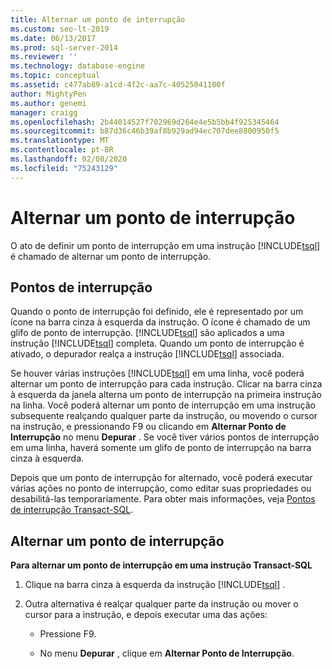```yaml
---
title: Alternar um ponto de interrupção
ms.custom: seo-lt-2019
ms.date: 06/13/2017
ms.prod: sql-server-2014
ms.reviewer: ''
ms.technology: database-engine
ms.topic: conceptual
ms.assetid: c477ab89-a1cd-4f2c-aa7c-40525041100f
author: MightyPen
ms.author: genemi
manager: craigg
ms.openlocfilehash: 2b44014527f702969d264e4e5b5bb4f925345464
ms.sourcegitcommit: b87d36c46b39af8b929ad94ec707dee8800950f5
ms.translationtype: MT
ms.contentlocale: pt-BR
ms.lasthandoff: 02/08/2020
ms.locfileid: "75243129"
---
```

# <a name="toggle-a-breakpoint"></a>Alternar um ponto de interrupção
  O ato de definir um ponto de interrupção em uma instrução [!INCLUDE[tsql](../../includes/tsql-md.md)] é chamado de alternar um ponto de interrupção.  
  
## <a name="breakpoints"></a>Pontos de interrupção  
 Quando o ponto de interrupção foi definido, ele é representado por um ícone na barra cinza à esquerda da instrução. O ícone é chamado de um glifo de ponto de interrupção. [!INCLUDE[tsql](../../includes/tsql-md.md)] são aplicados a uma instrução [!INCLUDE[tsql](../../includes/tsql-md.md)] completa. Quando um ponto de interrupção é ativado, o depurador realça a instrução [!INCLUDE[tsql](../../includes/tsql-md.md)] associada.  
  
 Se houver várias instruções [!INCLUDE[tsql](../../includes/tsql-md.md)] em uma linha, você poderá alternar um ponto de interrupção para cada instrução. Clicar na barra cinza à esquerda da janela alterna um ponto de interrupção na primeira instrução na linha. Você poderá alternar um ponto de interrupção em uma instrução subsequente realçando qualquer parte da instrução, ou movendo o cursor na instrução, e pressionando F9 ou clicando em **Alternar Ponto de Interrupção** no menu **Depurar** . Se você tiver vários pontos de interrupção em uma linha, haverá somente um glifo de ponto de interrupção na barra cinza à esquerda.  
  
 Depois que um ponto de interrupção for alternado, você poderá executar várias ações no ponto de interrupção, como editar suas propriedades ou desabilitá-las temporariamente. Para obter mais informações, veja [Pontos de interrupção Transact-SQL](transact-sql-breakpoints.md).  
  
## <a name="toggle-a-breakpoint"></a>Alternar um ponto de interrupção  
 **Para alternar um ponto de interrupção em uma instrução Transact-SQL**  
  
1.  Clique na barra cinza à esquerda da instrução [!INCLUDE[tsql](../../includes/tsql-md.md)] .  
  
2.  Outra alternativa é realçar qualquer parte da instrução ou mover o cursor para a instrução, e depois executar uma das ações:  
  
    -   Pressione F9.  
  
    -   No menu **Depurar** , clique em **Alternar Ponto de Interrupção**.  
  
  
